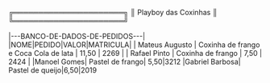 ╔══════════════════════╗
║ Playboy das Coxinhas ║
╚══════════════════════╝

|---BANCO-DE-DADOS-DE-PEDIDOS---|
|NOME|PEDIDO|VALOR|MATRICULA|
| Mateus Augusto | Coxinha de frango e Coca Cola de lata | 11,50 | 2269 |
| Rafael Pinto | Coxinha de frango | 7,50 | 2424 |
|Manoel Gomes| Pastel de frango| 5,50|3212
|Gabriel Barbosa| Pastel de queijo|6,50|2019
